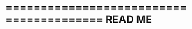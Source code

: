 ========================================
              READ ME
========================================